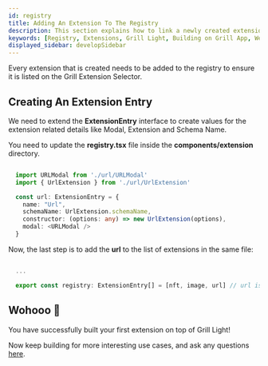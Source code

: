 ```yaml
---
id: registry
title: Adding An Extension To The Registry
description: This section explains how to link a newly created extension to Grill Light's extension registry.
keywords: [Registry, Extensions, Grill Light, Building on Grill App, Web3 Social, Blockchain, Subsocial]
displayed_sidebar: developSidebar
---
```


Every extension that is created needs to be added to the registry to ensure it is listed on the Grill Extension Selector.

## Creating An Extension Entry

We need to extend the **ExtensionEntry** interface to create values for the extension related details like Modal, Extension and Schema Name.

You need to update the **registry.tsx** file inside the **components/extension** directory.

```ts

  import URLModal from './url/URLModal'
  import { UrlExtension } from './url/UrlExtension'

  const url: ExtensionEntry = {
    name: "Url",
    schemaName: UrlExtension.schemaName,
    constructor: (options: any) => new UrlExtension(options),
    modal: <URLModal />
  }

```

Now, the last step is to add the **url** to the list of extensions in the same file:

```ts

  ...

  export const registry: ExtensionEntry[] = [nft, image, url] // url is added here.

```

## Wohooo 🎊

You have successfully built your first extension on top of Grill Light!

Now keep building for more interesting use cases, and ask any questions [here](https://t.me/+ZzvLu0ZfkQwxNGQy).
